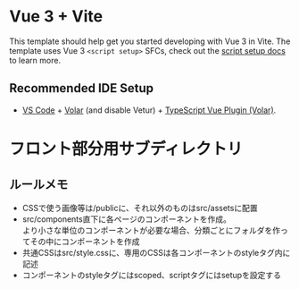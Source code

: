 # Vue 3 + Vite

This template should help get you started developing with Vue 3 in Vite. The template uses Vue 3 `<script setup>` SFCs, check out the [script setup docs](https://v3.vuejs.org/api/sfc-script-setup.html#sfc-script-setup) to learn more.

## Recommended IDE Setup

- [VS Code](https://code.visualstudio.com/) + [Volar](https://marketplace.visualstudio.com/items?itemName=Vue.volar) (and disable Vetur) + [TypeScript Vue Plugin (Volar)](https://marketplace.visualstudio.com/items?itemName=Vue.vscode-typescript-vue-plugin).

# フロント部分用サブディレクトリ
## ルールメモ
- CSSで使う画像等は/publicに、それ以外のものはsrc/assetsに配置
- src/components直下に各ページのコンポーネントを作成。  
より小さな単位のコンポーネントが必要な場合、分類ごとにフォルダを作ってその中にコンポーネントを作成
- 共通CSSはsrc/style.cssに、専用のCSSは各コンポーネントのstyleタグ内に記述
- コンポーネントのstyleタグにはscoped、scriptタグにはsetupを設定する
